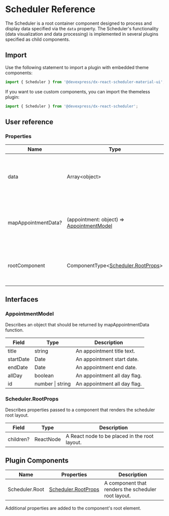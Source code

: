 # Scheduler Reference

The Scheduler is a root container component designed to process and display data specified via the `data` property. The Scheduler's functionality (data visualization and data processing) is implemented in several plugins specified as child components.

## Import

Use the following statement to import a plugin with embedded theme components:

```js
import { Scheduler } from '@devexpress/dx-react-scheduler-material-ui';
```

If you want to use custom components, you can import the themeless plugin:

```js
import { Scheduler } from '@devexpress/dx-react-scheduler';
```

## User reference

### Properties

Name | Type | Default | Description
-----|------|---------|------------
data | Array&lt;object&gt; | | An array containing custom data. A user defines the access to this data.
mapAppointmentData? | (appointment: object) => [AppointmentModel](#appointmentModel) | | Specifies the map function used to get an appointment fields.
rootComponent | ComponentType&lt;[Scheduler.RootProps](#schedulerrootprops)&gt; | | A component that renders the scheduler root layout.

## Interfaces

### AppointmentModel

Describes an object that should be returned by mapAppointmentData function.

Field | Type | Description
------|------|------------
title | string | An appointment title text.
startDate | Date | An appointment start date.
endDate | Date | An appointment end date.
allDay | boolean | An appointment all day flag.
id | number &#124; string | An appointment all day flag.

### Scheduler.RootProps

Describes properties passed to a component that renders the scheduler root layout.

Field | Type | Description
------|------|------------
children? | ReactNode | A React node to be placed in the root layout.

## Plugin Components

Name | Properties | Description
-----|------------|------------
Scheduler.Root | [Scheduler.RootProps](#schedulerrootprops) | A component that renders the scheduler root layout.

Additional properties are added to the component's root element.
